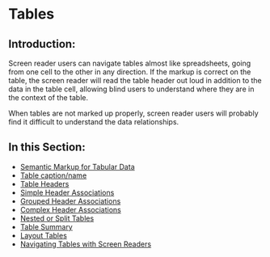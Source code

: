 # Tables

## Introduction:

Screen reader users can navigate tables almost like spreadsheets, going from one cell to the other in any direction. If the markup is correct on the table, the screen reader will read the table header out loud in addition to the data in the table cell, allowing blind users to understand where they are in the context of the table.

When tables are not marked up properly, screen reader users will probably find it difficult to understand the data relationships.

## In this Section:

- [Semantic Markup for Tabular Data](semantic-markup-for-tabular-data.md)
- [Table caption/name](table-caption-name.md)
- [Table Headers](table-headers.md)
- [Simple Header Associations](simple-header-associations.md)
- [Grouped Header Associations](grouped-header-associations.md)
- [Complex Header Associations](complex-header-associations.md)
- [Nested or Split Tables](nested-or-split-tables.md)
- [Table Summary](table-summary.md)
- [Layout Tables](layout-tables.md)
- [Navigating Tables with Screen Readers](navigating-tables.md)
